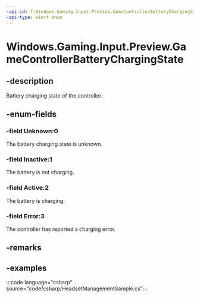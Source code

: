 ```yaml
---
-api-id: T:Windows.Gaming.Input.Preview.GameControllerBatteryChargingState
-api-type: winrt enum
---
```


# Windows.Gaming.Input.Preview.GameControllerBatteryChargingState

<!--
public enum GameControllerBatteryChargingState
-->

## -description

Battery charging state of the controller.

## -enum-fields

### -field Unknown:0

The battery charging state is unknown.

### -field Inactive:1

The battery is not charging.

### -field Active:2

The battery is charging.

### -field Error:3

The controller has reported a charging error.

## -remarks

## -examples

:::code language="csharp" source="code/csharp/HeadsetManagementSample.cs":::
